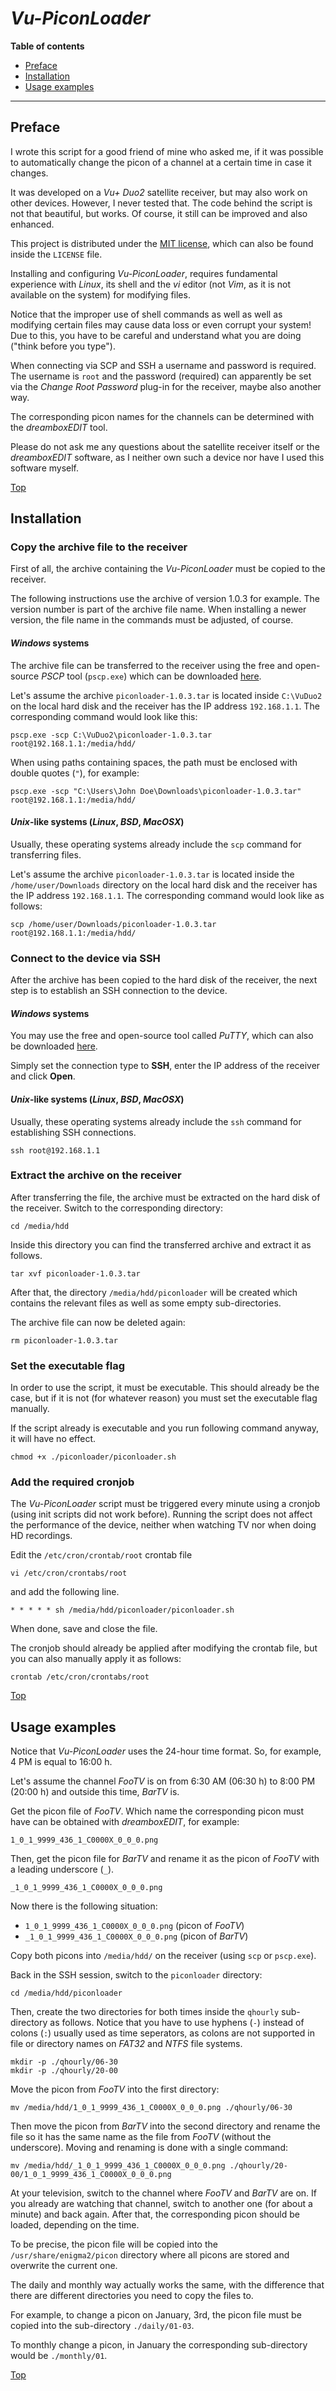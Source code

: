 # *Vu-PiconLoader*

**Table of contents**
*   [Preface](#preface)
*   [Installation](#installation)
*   [Usage examples](#usage-examples)

----

## Preface

I wrote this script for a good friend of mine who asked me, if it was possible to automatically change the picon of a channel at a certain time in case it changes.

It was developed on a *Vu+ Duo2* satellite receiver, but may also work on other devices. However, I never tested that. The code behind the script is not that beautiful, but works. Of course, it still can be improved and also enhanced.

This project is distributed under the [MIT license](https://opensource.org/licenses/MIT), which can also be found inside the `LICENSE` file.

Installing and configuring *Vu-PiconLoader*, requires fundamental experience with *Linux*, its shell and the *vi* editor (not *Vim*, as it is not available on the system) for modifying files.

Notice that the improper use of shell commands as well as well as modifying certain files may cause data loss or even corrupt your system! Due to this, you have to be careful and understand what you are doing ("think before you type").

When connecting via SCP and SSH a username and password is required. The username is `root` and the password (required) can apparently be set via the *Change Root Password* plug-in for the receiver, maybe also another way.

The corresponding picon names for the channels can be determined with the *dreamboxEDIT* tool.

Please do not ask me any questions about the satellite receiver itself or the *dreamboxEDIT* software, as I neither own such a device nor have I used this software myself.

[Top](#vu-piconloader)

## Installation

### Copy the archive file to the receiver

First of all, the archive containing the *Vu-PiconLoader* must be copied to the receiver.

The following instructions use the archive of version 1.0.3 for example. The version number is part of the archive file name. When installing a newer version, the file name in the commands must be adjusted, of course.

#### *Windows* systems

The archive file can be transferred to the receiver using the free and open-source *PSCP* tool (`pscp.exe`) which can be downloaded [here](https://www.chiark.greenend.org.uk/~sgtatham/putty/latest.html).

Let's assume the archive `piconloader-1.0.3.tar` is located inside `C:\VuDuo2` on the local hard disk and the receiver has the IP address `192.168.1.1`. The corresponding command would look like this:

```
pscp.exe -scp C:\VuDuo2\piconloader-1.0.3.tar root@192.168.1.1:/media/hdd/
```

When using paths containing spaces, the path must be enclosed with double quotes (`"`), for example:

```
pscp.exe -scp "C:\Users\John Doe\Downloads\piconloader-1.0.3.tar" root@192.168.1.1:/media/hdd/
```

#### *Unix*-like systems (*Linux*, *BSD*, *MacOSX*)

Usually, these operating systems already include the `scp` command for transferring files.

Let's assume the archive `piconloader-1.0.3.tar` is located inside the `/home/user/Downloads` directory on the local hard disk and the receiver has the IP address `192.168.1.1`. The corresponding command would look like as follows:

```
scp /home/user/Downloads/piconloader-1.0.3.tar root@192.168.1.1:/media/hdd/
```

### Connect to the device via SSH

After the archive has been copied to the hard disk of the receiver, the next step is to establish an SSH connection to the device.

#### *Windows* systems

You may use the free and open-source tool called *PuTTY*, which can also be downloaded [here](https://www.chiark.greenend.org.uk/~sgtatham/putty/latest.html).

Simply set the connection type to **SSH**, enter the IP address of the receiver and click **Open**.

#### *Unix*-like systems (*Linux*, *BSD*, *MacOSX*)

Usually, these operating systems already include the `ssh` command for establishing SSH connections.

```
ssh root@192.168.1.1
```

### Extract the archive on the receiver

After transferring the file, the archive must be extracted on the hard disk of the receiver. Switch to the corresponding directory:

```
cd /media/hdd
```

Inside this directory you can find the transferred archive and extract it as follows.

```
tar xvf piconloader-1.0.3.tar
```

After that, the directory `/media/hdd/piconloader` will be created which contains the relevant files as well as some empty sub-directories.

The archive file can now be deleted again:

```
rm piconloader-1.0.3.tar
```

### Set the executable flag

In order to use the script, it must be executable. This should already be the case, but if it is not (for whatever reason) you must set the executable flag manually.

If the script already is executable and you run following command anyway, it will have no effect.

```
chmod +x ./piconloader/piconloader.sh
```

### Add the required cronjob

The *Vu-PiconLoader* script must be triggered every minute using a cronjob (using init scripts did not work before). Running the script does not affect the performance of the device, neither when watching TV nor when doing HD recordings.

Edit the `/etc/cron/crontab/root` crontab file

```
vi /etc/cron/crontabs/root
```

and add the following line.

```
* * * * * sh /media/hdd/piconloader/piconloader.sh
```

When done, save and close the file.

The cronjob should already be applied after modifying the crontab file, but you can also manually apply it as follows:

```
crontab /etc/cron/crontabs/root
```

[Top](#vu-piconloader)

## Usage examples

Notice that *Vu-PiconLoader* uses the 24-hour time format. So, for example, 4 PM is equal to 16:00 h.

Let's assume the channel *FooTV* is on from 6:30 AM (06:30 h) to 8:00 PM (20:00 h) and outside this time, *BarTV* is.

Get the picon file of *FooTV*. Which name the corresponding picon must have can be obtained with *dreamboxEDIT*, for example:

```
1_0_1_9999_436_1_C0000X_0_0_0.png
```

Then, get the picon file for *BarTV* and rename it as the picon of *FooTV* with a leading underscore (`_`).

```
_1_0_1_9999_436_1_C0000X_0_0_0.png
```

Now there is the following situation:

* `1_0_1_9999_436_1_C0000X_0_0_0.png`  (picon of *FooTV*)
* `_1_0_1_9999_436_1_C0000X_0_0_0.png` (picon of *BarTV*)

Copy both picons into `/media/hdd/` on the receiver (using `scp` or `pscp.exe`).

Back in the SSH session, switch to the `piconloader` directory:

```
cd /media/hdd/piconloader
```

Then, create the two directories for both times inside the `qhourly` sub-directory as follows. Notice that you have to use hyphens (`-`) instead of colons (`:`) usually used as time seperators, as colons are not supported in file or directory names on *FAT32* and *NTFS* file systems.

```
mkdir -p ./qhourly/06-30
mkdir -p ./qhourly/20-00
```

Move the picon from *FooTV* into the first directory:

```
mv /media/hdd/1_0_1_9999_436_1_C0000X_0_0_0.png ./qhourly/06-30
```

Then move the picon from *BarTV* into the second directory and rename the file so it has the same name as the file from *FooTV* (without the underscore). Moving and renaming is done with a single command:

```
mv /media/hdd/_1_0_1_9999_436_1_C0000X_0_0_0.png ./qhourly/20-00/1_0_1_9999_436_1_C0000X_0_0_0.png
```

At your television, switch to the channel where *FooTV* and *BarTV* are on. If you already are watching that channel, switch to another one (for about a minute) and back again. After that, the corresponding picon should be loaded, depending on the time.

To be precise, the picon file will be copied into the `/usr/share/enigma2/picon` directory where all picons are stored and overwrite the current one.

The daily and monthly way actually works the same, with the difference that there are different directories you need to copy the files to.

For example, to change a picon on January, 3rd, the picon file must be copied into the sub-directory `./daily/01-03`.

To monthly change a picon, in January the corresponding sub-directory would be `./monthly/01`.

[Top](#vu-piconloader)

